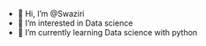 - 👋 Hi, I’m @Swaziri
- 👀 I’m interested in Data science
- 🌱 I’m currently learning Data science with python

<!---
Swaziri/Swaziri is a ✨ special ✨ repository because its `README.md` (this file) appears on your GitHub profile.
You can click the Preview link to take a look at your changes.
--->
